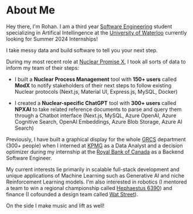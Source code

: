# About Me
Hey there, I'm Rohan. I am a third year [Software Engineering](https://uwaterloo.ca/software-engineering/) student specializing in Artifical Intellingence at the
[University of Waterloo](https://uwaterloo.ca/) currently looking for Summer 2024 Internships!

I take messy data and build software to tell you your next step.

During my most recent role at [Nuclear Promise X](https://www.npxinnovation.ca/), I took all sorts of data to inform my team of their steps:
* I built a **Nuclear Process Management** tool with **150+ users** called **ModX** to notify stakeholders of their next steps to follow existing Nuclear protocols (Next.js, Material UI, Express.js, MySQL, Docker) 

* I created a **Nuclear-specific ChatGPT** tool with **300+ users** called **NPXAI** to take related reference documents to parse and query them through a Chatbot interface (Next.js, MySQL, Azure OpenAI, Azure Cognitive Search, OpenAI Embeddings, Azure Blob Storage, Azure AI Search)

Previously, I have built a graphical display for the whole [GRCS](https://kpmg.com/ca/en/home/services/advisory/risk-consulting/governance-risk-compliance.html) department (300+ people) when I interned at [KPMG](https://kpmg.com/ca/en/home.html) as a Data Analyst and a decision optimizer during my internship at the [Royal Bank of Canada](https://www.rbcroyalbank.com/personal.html) as a Backend Software Engineer.

My current interests lie primarily in scalable full-stack development and unique applications of Machine Learning such as Generative AI and niche Reinforcement Learning models. I'm also interested in robotics (I mentored a team to win a regional championship called [Hephaestus 6390](https://www.hephaestus6390.com/)) and finance (I cofounded a design team called [Wat Street](https://www.linkedin.com/company/wat-street/mycompany/)).

On the side I make music and lift as well!